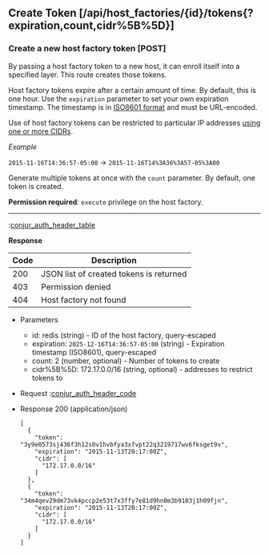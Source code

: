 ## Create Token [/api/host_factories/{id}/tokens{?expiration,count,cidr%5B%5D}]

### Create a new host factory token [POST]

By passing a host factory token to a new host, it can enroll itself into a specified layer.
This route creates those tokens.

Host factory tokens expire after a certain amount of time. By default, this is one hour. Use the
`expiration` parameter to set your own expiration timestamp. The timestamp is in
[ISO8601 format](http://ruby-doc.org/stdlib-2.1.1/libdoc/time/rdoc/Time.html#class-Time-label-Converting+to+a+String)
and must be URL-encoded.

Use of host factory tokens can be restricted to particular IP addresses [using one or more CIDRs](https://developer.conjur.net/reference/services/host_factory/#cidr-restricted-tokens).

*Example*

`2015-11-16T14:36:57-05:00` -> `2015-11-16T14%3A36%3A57-05%3A00`

Generate multiple tokens at once with the `count` parameter. By default, one token is created.

**Permission required**: `execute` privilege on the host factory.

---

:[conjur_auth_header_table](partials/conjur_auth_header_table.md)

**Response**

|Code|Description|
|----|-----------|
|200|JSON list of created tokens is returned|
|403|Permission denied|
|404|Host factory not found|

+ Parameters
    + id: redis (string) - ID of the host factory, query-escaped
    + expiration: `2025-12-16T14:36:57-05:00` (string) - Expiration timestamp (ISO8601), query-escaped
    + count: 2 (number, optional) - Number of tokens to create
    + cidr%5B%5D: 172.17.0.0/16 (string, optional) - addresses to restrict tokens to

+ Request
    :[conjur_auth_header_code](partials/conjur_auth_header_code.md)

+ Response 200 (application/json)

    ```
    [
      {
        "token": "3y9e0573sj436f3h12s0v1hvbfya3xfvpt22q3219717wv6fksget9v",
        "expiration": "2015-11-13T20:17:00Z",
        "cidr": [
          "172.17.0.0/16"
        ]
      },
      {
        "token": "34m4qev29dm73vk4pccp2e53t7x3ffy7e81d9hn0m3b9103j1h09fjn",
        "expiration": "2015-11-13T20:17:00Z",
        "cidr": [
          "172.17.0.0/16"
        ]
      }
    ]
    ```
